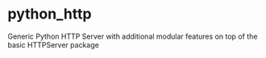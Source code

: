 # python_http
Generic Python HTTP Server with additional modular features on top of the basic HTTPServer package
